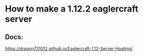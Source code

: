 # How to make a 1.12.2 eaglercraft server
## Docs:
https://dragon731012.github.io/Eaglercraft-1.12-Server-Hosting/
